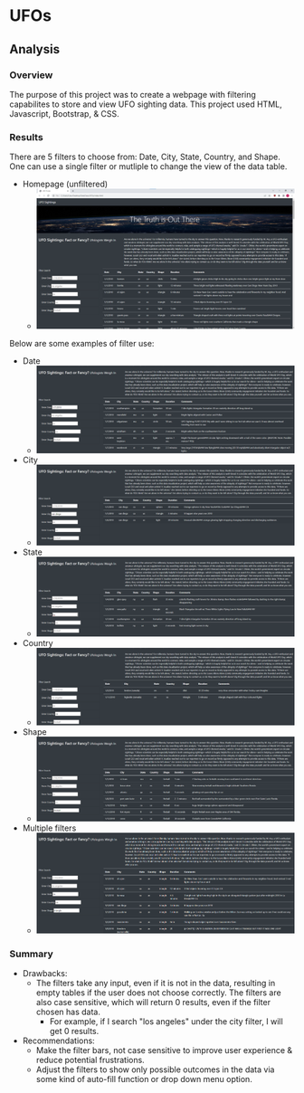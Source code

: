 # UFOs

## Analysis
### Overview
The purpose of this project was to create a webpage with filtering capabilites to store and view UFO sighting data. This project used HTML, Javascript, Bootstrap, & CSS.

### Results
There are 5 filters to choose from: Date, City, State, Country, and Shape. One can use a single filter or mutliple to change the view of the data table.

- Homepage (unfiltered)
  - ![homepage](Resources/unfiltered_homepage.png)

Below are some examples of filter use:
- Date
  - ![date](Resources/filtered_date.png)
- City
  - ![city](Resources/filtered_city.png)
- State
  - ![state](Resources/filtered_state.png)
- Country
  - ![country](Resources/filtered_country.png)
- Shape
  - ![shape](Resources/filtered_shape.png)
- Multiple filters
  - ![multiple_filters](Resources/filtered_multiple.png)

### Summary
- Drawbacks: 
  - The filters take any input, even if it is not in the data, resulting in empty tables if the user does not choose correctly. The filters are also case sensitive, which will return 0 results, even if the filter chosen has data.
    - For example, if I search "los angeles" under the city filter, I will get 0 results.
- Recommendations:
  - Make the filter bars, not case sensitive to improve user experience & reduce potential frustrations.
  - Adjust the filters to show only possible outcomes in the data via some kind of auto-fill function or drop down menu option.